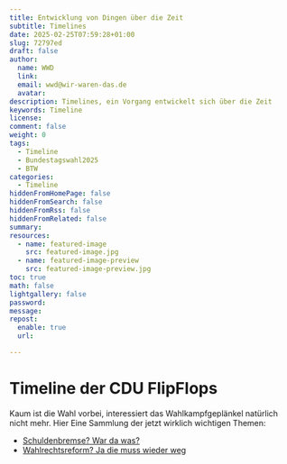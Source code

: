 ```yaml
---
title: Entwicklung von Dingen über die Zeit
subtitle: Timelines
date: 2025-02-25T07:59:28+01:00
slug: 72797ed
draft: false
author:
  name: WWD
  link: 
  email: wwd@wir-waren-das.de
  avatar:
description: Timelines, ein Vorgang entwickelt sich über die Zeit
keywords: Timeline
license:
comment: false
weight: 0
tags:
  - Timeline
  - Bundestagswahl2025
  - BTW
categories:
  - Timeline
hiddenFromHomePage: false
hiddenFromSearch: false
hiddenFromRss: false
hiddenFromRelated: false
summary:
resources:
  - name: featured-image
    src: featured-image.jpg
  - name: featured-image-preview
    src: featured-image-preview.jpg
toc: true
math: false
lightgallery: false
password:
message:
repost:
  enable: true
  url:

---
```

<!--more-->
# Timeline der CDU FlipFlops

Kaum ist die Wahl vorbei, interessiert das Wahlkampfgeplänkel natürlich nicht mehr. Hier Eine Sammlung der jetzt wirklich wichtigen Themen:

- [Schuldenbremse? War da was?](https://www.n-tv.de/politik/Auch-Merz-sieht-wie-knapp-die-naechste-Regierung-bei-Kasse-sein-wird-article25586817.html)
- [Wahlrechtsreform? Ja die muss wieder weg](https://www.n-tv.de/politik/CSU-Die-letzte-Patrone-der-Demokratie-article25585917.html)

